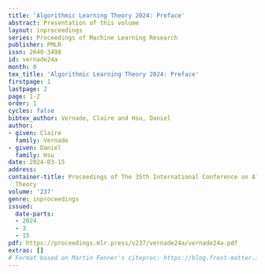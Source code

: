 ```yaml
---
title: 'Algorithmic Learning Theory 2024: Preface'
abstract: Presentation of this volume
layout: inproceedings
series: Proceedings of Machine Learning Research
publisher: PMLR
issn: 2640-3498
id: vernade24a
month: 0
tex_title: 'Algorithmic Learning Theory 2024: Preface'
firstpage: 1
lastpage: 2
page: 1-2
order: 1
cycles: false
bibtex_author: Vernade, Claire and Hsu, Daniel
author:
- given: Claire
  family: Vernade
- given: Daniel
  family: Hsu
date: 2024-03-15
address:
container-title: Proceedings of The 35th International Conference on Algorithmic Learning
  Theory
volume: '237'
genre: inproceedings
issued:
  date-parts:
  - 2024
  - 3
  - 15
pdf: https://proceedings.mlr.press/v237/vernade24a/vernade24a.pdf
extras: []
# Format based on Martin Fenner's citeproc: https://blog.front-matter.io/posts/citeproc-yaml-for-bibliographies/
---
```

